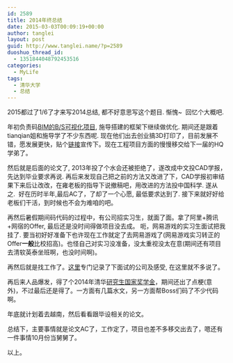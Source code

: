 ```yaml
---
id: 2589
title: 2014年终总结
date: 2015-03-03T00:09:19+00:00
author: tanglei
layout: post
guid: http://www.tanglei.name/?p=2589
duoshuo_thread_id:
  - 1351844048792453516
categories:
  - MyLife
tags:
  - 清华大学
  - 总结
---
```

2015都过了1/6了才来写2014总结, 都不好意思写这个题目. 惭愧~  回忆个大概吧.

年初负责码[BIM的B/S可视化项目](http://nebula.gems8.com/home/bimembedsample), 施导搭建的框架下继续做优化. 期间还是跟着tianqian姐和施导学了不少东西呢. 现在他们出去创业搞3D打印了，目前发展不错，愿发展更快，贴个[链接](http://cybo3d.com/)宣传下。现在工程项目方面的慢慢移交给下一届的HQ学弟了。

然后就是后面的论文了, 2013年投了个水会还被拒绝了，遂改成中文投CAD学报，先达到毕业要求再说. 再后来发现自己把之前的方法又改进了下，CAD学报初审结果下来后让改改，在雍老板的指导下说撤稿吧，用改进的方法投中国科学. 遂从之.  好在历时半年,最后AC了，了却了一个心愿, 最低要求达到了. 接下来就好好给老板们干活，到时候也不会为难咱的吧。

再然后暑假期间码代码的过程中，有公司招实习生，就面了面。拿了阿里+腾讯+网宿的Offer, 最后还是没时间得做项目没去成。 呃，网易游戏的实习生面试把我挂了. 要当初好好准备下也许现在工作就定了去网易游戏了(网易游戏实习转正的Offer**一般**比校招高)。也怪自己对实习没准备，没太重视没太在意(期间还有项目去清软英泰坐班啊，也没时间啊)。

再然后就是找工作了。[这里](/blog/the-first-accepted-offer-in-life.html)专门记录了下面试的公司及感受, 在这里就不多说了。

再后来人品爆发，得了个2014年清华[研究生国家奖学金](http://yjsy.cic.tsinghua.edu.cn/download.jsp?attachSeq=6570)，期间还出了点梗(意外)，不过最后还是得了。一方面有几篇水文，另一方面帮Boss们码了不少代码啊。

年底就计划着去越南，然后看看跟毕设相关的论文。

总结下，主要事情就是论文AC了，工作定了，项目也差不多移交出去了，嗯还有一件事情10月份当舅舅了。

以上。
